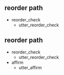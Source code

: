 ## reorder path
* reorder_check
    - utter_reorder_check

## reorder path
* reorder_check
    - utter_reorder_check
* affirm
    - utter_affirm
